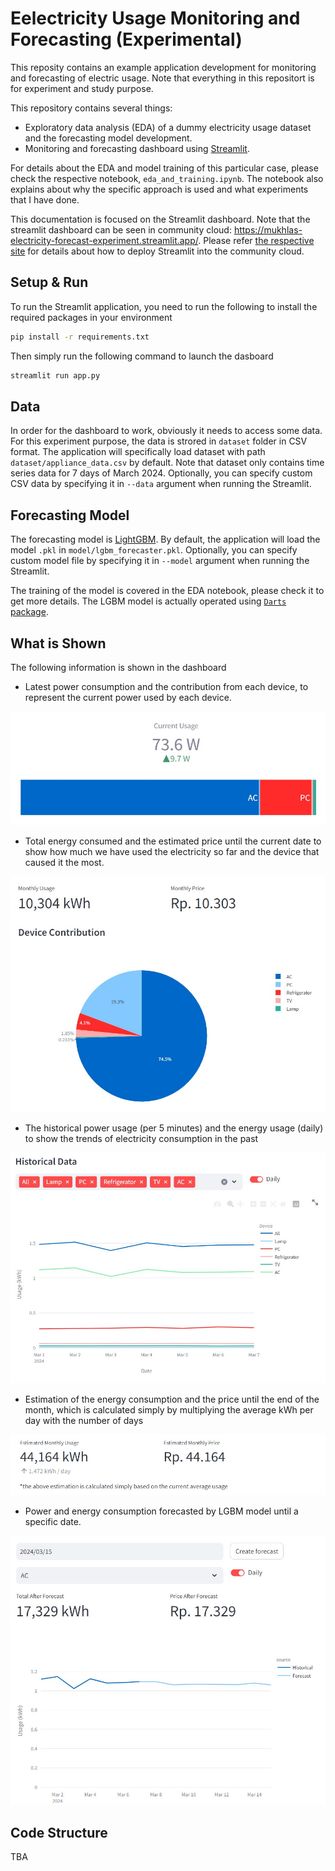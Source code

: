# Eelectricity Usage Monitoring and Forecasting (Experimental)

This reposity contains an example application development for monitoring and forecasting of electric usage. Note that everything in this repositort is for experiment and study purpose.

This repository contains several things:

- Exploratory data analysis (EDA) of a dummy electricity usage dataset and the forecasting model development.
- Monitoring and forecasting dashboard using [Streamlit](https://streamlit.io/).

For details about the EDA and model training of this particular case, please check the respective notebook, `eda_and_training.ipynb`. The notebook also explains about why the specific approach is used and what experiments that I have done.

This documentation is focused on the Streamlit dashboard. Note that the streamlit dashboard can be seen in community cloud: https://mukhlas-electricity-forecast-experiment.streamlit.app/. Please refer [the respective site](https://streamlit.io/cloud) for details about how to deploy Streamlit into the community cloud.

## Setup & Run

To run the Streamlit application, you need to run the following to install the required packages in your environment

```bash
pip install -r requirements.txt
```

Then simply run the following command to launch the dasboard

```bash
streamlit run app.py
```

## Data

In order for the dashboard to work, obviously it needs to access some data. For this experiment purpose, the data is strored in `dataset` folder in CSV format. The application will specifically load dataset with path `dataset/appliance_data.csv` by default. Note that dataset only contains time series data for 7 days of March 2024. Optionally, you can specify custom CSV data by specifying it in `--data` argument when running the Streamlit.

## Forecasting Model

The forecasting model is [LightGBM](https://lightgbm.readthedocs.io/en/stable/). By default, the application will load the model `.pkl` in `model/lgbm_forecaster.pkl`. Optionally, you can specify custom model file by specifying it in `--model` argument when running the Streamlit.

The training of the model is covered in the EDA notebook, please check it to get more details. The LGBM model is actually operated using [`Darts` package](https://unit8co.github.io/darts/).

## What is Shown

The following information is shown in the dashboard

- Latest power consumption and the contribution from each device, to represent the current power used by each device.

![img1](images/latest-power.jpg)

- Total energy consumed and the estimated price until the current date to show how much we have used the electricity so far and the device that caused it the most.

![img2](images/latest-total.jpg)

- The historical power usage (per 5 minutes) and the energy usage (daily) to show the trends of electricity consumption in the past

![img3](images/historical.jpg)

- Estimation of the energy consumption and the price until the end of the month, which is calculated simply by multiplying the average kWh per day with the number of days

![img4](images/estimate-total.jpg)

- Power and energy consumption forecasted by LGBM model until a specific date.

![img5](images/forecast.jpg)

## Code Structure

TBA